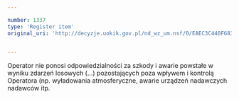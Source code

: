 ```yaml
---

number: 1337
type: 'Register item'
original_uri: 'http://decyzje.uokik.gov.pl/nd_wz_um.nsf/0/EAEC3C440F683543C12574010035B072?OpenDocument'


---
```


Operator nie ponosi odpowiedzialności za szkody i awarie powstałe w wyniku zdarzeń losowych (...) pozostających poza wpływem i kontrolą Operatora (np. wyładowania atmosferyczne, awarie urządzeń nadawczych nadawców itp.
